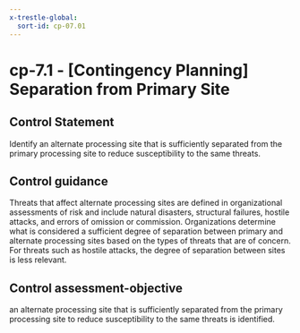 ```yaml
---
x-trestle-global:
  sort-id: cp-07.01
---
```


# cp-7.1 - \[Contingency Planning\] Separation from Primary Site

## Control Statement

Identify an alternate processing site that is sufficiently separated from the primary processing site to reduce susceptibility to the same threats.

## Control guidance

Threats that affect alternate processing sites are defined in organizational assessments of risk and include natural disasters, structural failures, hostile attacks, and errors of omission or commission. Organizations determine what is considered a sufficient degree of separation between primary and alternate processing sites based on the types of threats that are of concern. For threats such as hostile attacks, the degree of separation between sites is less relevant.

## Control assessment-objective

an alternate processing site that is sufficiently separated from the primary processing site to reduce susceptibility to the same threats is identified.
